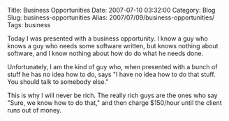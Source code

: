 Title: Business Opportunities
Date: 2007-07-10 03:32:00
Category: Blog
Slug: business-opportunities
Alias: 2007/07/09/business-opportunities/
Tags: business


<p>
Today I was presented with a business opportunity.  I know a guy who knows a guy who needs some software written, but knows nothing about software, and I know nothing about how do do what he needs done.
</p>
<p>
Unfortunately, I am the kind of guy who, when presented with a bunch of stuff he has no idea how to do, says "I have no idea how to do that stuff.  You should talk to somebody else."
</p>
<p>
This is why I will never be rich.  The really rich guys are the ones who say "Sure, we know how to do that," and then charge $150/hour until the client runs out of money.
</p>
